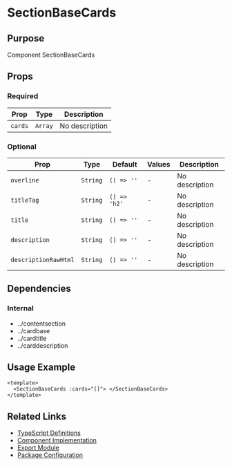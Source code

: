 # SectionBaseCards

## Purpose

Component SectionBaseCards

## Props

### Required

| Prop    | Type    | Description    |
| ------- | ------- | -------------- |
| `cards` | `Array` | No description |

### Optional

| Prop                 | Type     | Default      | Values | Description    |
| -------------------- | -------- | ------------ | ------ | -------------- |
| `overline`           | `String` | `() => ''`   | -      | No description |
| `titleTag`           | `String` | `() => 'h2'` | -      | No description |
| `title`              | `String` | `() => ''`   | -      | No description |
| `description`        | `String` | `() => ''`   | -      | No description |
| `descriptionRawHtml` | `String` | `() => ''`   | -      | No description |

## Dependencies

### Internal

- ../contentsection
- ../cardbase
- ../cardtitle
- ../carddescription

## Usage Example

```vue
<template>
  <SectionBaseCards :cards="[]"> </SectionBaseCards>
</template>
```

## Related Links

- [TypeScript Definitions](./SectionBaseCards.d.ts)
- [Component Implementation](./SectionBaseCards.vue)
- [Export Module](./sectionbasecards.js)
- [Package Configuration](./package.json)
